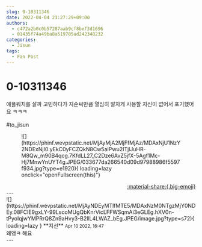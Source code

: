 ```yaml
---
slug: 0-10311346
date: 2022-04-04 23:27:29+09:00
authors:
  - c472a2b0c0b57287aab9cf8bef3d1696
  - 01435f74a49ba8a519705ad242348232
categories:
  - Jisun
tags:
  - Fan Post
---
```


# 0-10311346

<div class="post-container" markdown="1">
<div class="content-container md-sidebar__scrollwrap" markdown="1">

애플워치를 살까 고민하다가 지순씨만큼 열심히 알차게 사용할 자신이 없어서 포기했어요 ㅋㅋㅋ<br><br>\#to_jisun
<figure markdown="1">
![](https://phinf.wevpstatic.net/MjAyMjA2MjFfMjAz/MDAxNjU1NzY2NDExNjI0.yEkC0yFCZQkN8Cw5aIPwu2ITjlJuHR-M8Qw_m90B4qcg.7KfdLL27_C2Dze6AvZ5jfX-5Agf1Mc-Hj7MnwYnUYT4g.JPEG/033677da266540d09d97988986f5597f934.jpg?type=e1920){ loading=lazy onclick="openFullscreen(this)"}
</figure>


</div>
</div>

<div style="text-align: right;" markdown="1">
<a href="https://weverse.io/fromis9/fanpost/0-10311346" style="text-align: right;">:material-share:{.big-emoji}</a>
</div>
---

<div class="comments-container md-sidebar__scrollwrap" markdown="1">
<div class="comment" markdown="1">
<div class='id-container' markdown="1">
![](https://phinf.wevpstatic.net/MjAyNDEyMTlfMTE5/MDAxNzM0NTgzMjY0NDEy.08FClE9gxLY-99LscoMUgQbKnrVicLFFWSqmAi3eGLEg.hXV0n-tPyoIqjwYMPRrQ8Zn9aHvy3-B2llL4LWAZ_bEg.JPEG/image.jpg?type=s72){ loading=lazy }
**<span class="artist">지선</span>** <small>Apr 10 2022, 16:47</small><br>
</div>
<div class='comment-body' markdown="1">
왜앵ㅋ 해요
</div>
</div>
</div>
---
